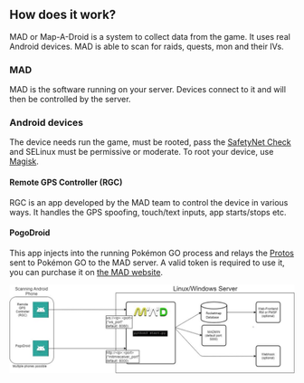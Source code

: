 ## How does it work?
MAD or Map-A-Droid is a system to collect data from the game. It uses real Android devices. MAD is able to scan for raids, quests, mon and their IVs.

### MAD
MAD is the software running on your server. Devices connect to it and will then be controlled by the server.

### Android devices
The device needs run the game, must be rooted, pass the [SafetyNet Check](https://koz.io/inside-safetynet/) and SELinux must be permissive or moderate. To root your device, use [Magisk](https://www.xda-developers.com/how-to-install-magisk/).

#### Remote GPS Controller (RGC)
RGC is an app developed by the MAD team to control the device in various ways. It handles the GPS spoofing, touch/text inputs, app starts/stops etc.

#### PogoDroid
This app injects into the running Pokémon GO process and relays the [Protos](https://github.com/Furtif/POGOProtos) sent to Pokémon GO to the MAD server. A valid token is required to use it, you can purchase it on [the MAD website](https://www.maddev.de/).


![](_static/concept.jpg)
